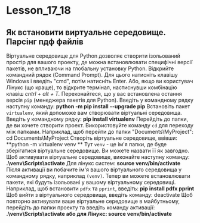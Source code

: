 # Lesson_17_18
## Як встановити виртуальне середовище. Парсінг пдф файлів
Віртуальне середовище для Python дозволяє створити ізольований простір для вашого проекту, де можна встановлювати специфічні версії пакетів, не впливаючи на глобальну установку Python.
Відкрийте командний рядок (Command Prompt). Для цього натисніть клавішу Windows і введіть "cmd", потім натисніть Enter. Або, якщо ви користувач Лінукс (що краще), то відкрите термінал, настиснувши комбінацію клавіш _cntrl + alt + T._ 
Переконайтеся, що у вас встановлена остання версія `pip` (менеджера пакетів для Python). Введіть у командному рядку наступну команду:
**python -m pip install --upgrade pip**
Встановіть пакет `virtualenv`, який допоможе вам створювати віртуальні середовища. Введіть у командному рядку:
**pip install virtualenv**
Перейдіть до папки, де ви хочете створити проект. Використовуйте команду `cd` для переходу між папками. Наприклад, щоб перейти до папки "Documents\MyProject":
cd Documents\MyProject
Створіть віртуальне середовище, ввівши:
**python -m virtualenv venv
**
Тут `venv` - це ім'я папки, де буде зберігатися віртуальне середовище. Ви можете назвати її як завгодно.
Щоб активувати віртуальне середовище, виконайте наступну команду:
**.\venv\Scripts\activate**
Для лінукс систем:
**source venv/bin/activate**
Після активації ви побачите ім'я вашого віртуального середовища у командному рядку, наприклад `(venv)`.
Тепер ви можете встановлювати пакети, які будуть ізольовані у вашому віртуальному середовищі. Наприклад, щоб встановити `pdfx` та `pprint`, введіть:
**pip install pdfx pprint**
Щоб вийти з віртуального середовища, введіть команду:
deactivate
Щоб повторно активувати ваше віртуальне середовище в майбутньому, перейдіть до папки проекту та введіть команду активації:
**.\venv\Scripts\activate 
або для Лінукс:
source venv/bin/activate**
